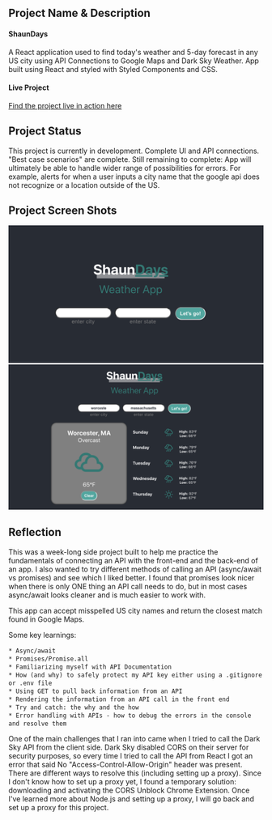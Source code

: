 ## Project Name & Description

#### ShaunDays 

A React application used to find today's weather and 5-day forecast in any US city using API Connections to Google Maps and Dark Sky Weather.  App built using React and styled with Styled Components and CSS.

#### Live Project

[Find the project live in action here](http://shaundays-weather.surge.sh/)

## Project Status

This project is currently in development. Complete UI and API connections.  "Best case scenarios" are complete.
Still remaining to complete: App will ultimately be able to handle wider range of possibilities for errors.  For example, alerts for when a user inputs a city name that the google api does not recognize or a location outside of the US.

## Project Screen Shots
![Main screen screenshot](./public/screenshot1.png?raw=true "Main Screen")
![Search for weather screenshot](./public/screenshot2.png?raw=true "Search for misspelled city")


## Reflection

This was a week-long side project built to help me practice the fundamentals of connecting an API with the front-end and the back-end of an app.  I also wanted to try different methods of calling an API (async/await vs promises) and see which I liked better.  I found that promises look nicer when there is only ONE thing an API call needs to do, but in most cases async/await looks cleaner and is much easier to work with.

This app can accept misspelled US city names and return the closest match found in Google Maps.

Some key learnings:

    * Async/await
    * Promises/Promise.all
    * Familiarizing myself with API Documentation
    * How (and why) to safely protect my API key either using a .gitignore or .env file
    * Using GET to pull back information from an API
    * Rendering the information from an API call in the front end
    * Try and catch: the why and the how
    * Error handling with APIs - how to debug the errors in the console and resolve them

One of the main challenges that I ran into came when I tried to call the Dark Sky API from the client side.  Dark Sky disabled CORS on their server for security purposes, so every time I tried to call the API from React I got an error that said No "Access-Control-Allow-Origin" header was present.  There are different ways to resolve this (including setting up a proxy).  Since I don't know how to set up a proxy yet, I found a temporary solution: downloading and activating the CORS Unblock Chrome Extension.  Once I've learned more about Node.js and setting up a proxy, I will go back and set up a proxy for this project.
